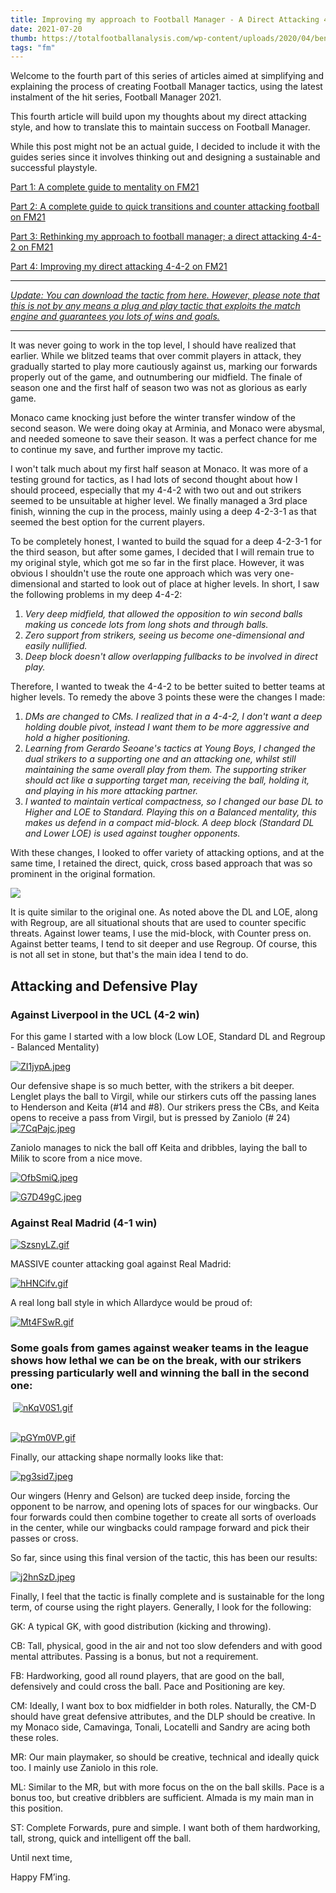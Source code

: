 ```yaml
---
title: Improving my approach to Football Manager - A Direct Attacking 4-4-2 | FM21
date: 2021-07-20
thumb: https://totalfootballanalysis.com/wp-content/uploads/2020/04/ben-crow-6.png
tags: "fm"
---
```

Welcome to the fourth part of this series of articles aimed at simplifying and explaining the process of creating Football Manager tactics, using the latest instalment of the hit series, Football Manager 2021.

This fourth article will build upon my thoughts about my direct attacking style, and how to translate this to maintain success on Football Manager.

While this post might not be an actual guide, I decided to include it with the guides series since it involves thinking out and designing a sustainable and successful playstyle.

[Part 1: A complete guide to mentality on FM21](/fm-2021-mentality-guide)

[Part 2: A complete guide to quick transitions and counter attacking football on FM21](/fm-2021-counter-attack-guide)

[Part 3: Rethinking my approach to football manager; a direct attacking 4-4-2 on FM21](/fm-2021-attacking-direct-442)

[Part 4: Improving my direct attacking 4-4-2 on FM21](/fm-2021-attacking-direct-442-improved)

---

*<u>[Update: You can download the tactic from here](/downloads/aattacking442ahmedmohd.comv2.fmf). However, please note that this is not by any means a plug and play tactic that exploits the match engine and guarantees you lots of wins and goals.</u>*

---

It was never going to work in the top level, I should have realized that earlier. While we blitzed teams that over commit players in attack, they gradually started to play more cautiously against us, marking our forwards properly out of the game, and outnumbering our midfield. The finale of season one and the first half of season two was not as glorious as early game.

Monaco came knocking just before the winter transfer window of the  second season. We were doing okay at Arminia, and Monaco were abysmal,  and needed someone to save their season. It was a perfect chance for me  to continue my save, and further improve my tactic.

I won't talk much about my first half season at Monaco. It was more of a testing ground for tactics, as I had lots of second thought about how I should proceed, especially that my 4-4-2 with two out and out strikers seemed to be unsuitable at higher level. We finally managed a 3rd place  finish, winning the cup in the process, mainly using a deep 4-2-3-1 as  that seemed the best option for the current players.

To be completely honest, I wanted to build the squad for a deep 4-2-3-1 for the third season, but after some games, I decided that I will  remain true to my original style, which got me so far in the first  place. However, it was obvious I shouldn't use the route one approach  which was very one-dimensional and started to look out of place at  higher levels. In short, I saw the following problems in my deep 4-4-2:

1. *Very deep midfield, that allowed the opposition to win second balls making us concede lots from long shots and through balls.* 	
2. *Zero support from strikers, seeing us become one-dimensional and easily nullified.* 	
3. *Deep block doesn't allow overlapping fullbacks to be involved in direct play.* 	

Therefore, I wanted to tweak the 4-4-2 to be better suited to better teams at higher levels. To remedy the above 3 points these were the changes I made:

1. *DMs are changed to CMs. I realized that in a 4-4-2, I don't want a  deep holding double pivot, instead I want them to be more aggressive and hold a higher positioning.* 	
2. *Learning from Gerardo Seoane's tactics at Young Boys, I changed the  dual strikers to a supporting one and an attacking one, whilst still maintaining the same overall play from them. The supporting striker should  act like a supporting target man, receiving the ball, holding it, and  playing in his more attacking partner.* 	
3. *I wanted to maintain vertical compactness, so I changed our base DL  to Higher and LOE to Standard. Playing this on a Balanced mentality, this makes us defend in a compact mid-block. A deep block (Standard DL  and Lower LOE) is used against tougher opponents.* 	

With these changes, I looked to offer variety of attacking options, and at the same time, I retained the direct, quick, cross based approach that was so prominent in the original formation.

![](https://i.imgur.com/jvy3iS6.jpeg)

It is quite similar to the original one. As noted above the DL and LOE, along with Regroup, are all situational shouts that are used to counter specific threats. Against lower teams, I use the mid-block, with  Counter press on. Against better teams, I tend to sit deeper and use  Regroup. Of course, this is not all set in stone, but that's the main  idea I tend to do.

## Attacking and Defensive Play

### Against Liverpool in the UCL (4-2 win)

For this game I started with a low block (Low LOE, Standard DL and Regroup - Balanced Mentality)

[![ZI1jypA.jpeg](https://i.imgur.com/ZI1jypA.jpeg)](https://i.imgur.com/ZI1jypA.jpeg)

Our defensive shape is so much better, with the strikers a bit deeper.  Lenglet plays the ball to Virgil, while our stirkers cuts off the  passing lanes to Henderson and Keita (#14 and #8). Our strikers press  the CBs, and Keita opens to receive a pass from Virgil, but is pressed  by Zaniolo (# 24)
[![7CqPajc.jpeg](https://i.imgur.com/7CqPajc.jpeg)](https://i.imgur.com/7CqPajc.jpeg)

Zaniolo manages to nick the ball off Keita and dribbles, laying the ball to Milik to score from a nice move.

[![OfbSmiQ.jpeg](https://i.imgur.com/OfbSmiQ.jpeg)](https://i.imgur.com/OfbSmiQ.jpeg)

[![G7D49gC.jpeg](https://i.imgur.com/G7D49gC.jpeg)](https://i.imgur.com/G7D49gC.jpeg)

### **Against Real Madrid (4-1 win)**

[![SzsnyLZ.gif](https://i.imgur.com/SzsnyLZ.gif)](https://i.imgur.com/SzsnyLZ.gif)

MASSIVE counter attacking goal against Real Madrid:

[![hHNCifv.gif](https://i.imgur.com/hHNCifv.gif)](https://i.imgur.com/hHNCifv.gif)

A real long ball style in which Allardyce would be proud of:

[![Mt4FSwR.gif](https://i.imgur.com/Mt4FSwR.gif)](https://i.imgur.com/Mt4FSwR.gif)

### Some goals from games against weaker teams in  the league shows how lethal we can be on the break, with our strikers  pressing particularly well and winning the ball in the second one:

​	[![nKqV0S1.gif](https://i.imgur.com/nKqV0S1.gif)](https://i.imgur.com/nKqV0S1.gif)

​	
[![pGYm0VP.gif](https://i.imgur.com/pGYm0VP.gif)](https://i.imgur.com/pGYm0VP.gif)

Finally, our attacking shape normally looks like that:

[![pg3sid7.jpeg](https://i.imgur.com/pg3sid7.jpeg)](https://i.imgur.com/pg3sid7.jpeg)

Our wingers (Henry and Gelson) are tucked deep inside, forcing the  opponent to be narrow, and opening lots of spaces for our wingbacks. Our four forwards could then combine together to create all sorts of  overloads in the center, while our wingbacks could rampage forward and  pick their passes or cross.

So far, since using this final version of the tactic, this has been our results:

[![j2hnSzD.jpeg](https://i.imgur.com/j2hnSzD.jpeg)](https://i.imgur.com/j2hnSzD.jpeg)

Finally, I feel that the tactic is finally complete and is sustainable for the long term, of course using the right players. Generally, I look for the following:

GK: A typical GK, with  good distribution (kicking and throwing).

CB: Tall, physical, good in the air and not too slow defenders and with good mental attributes. Passing is a bonus, but not a requirement.

FB: Hardworking, good all round players, that are good on the ball, defensively and could cross the ball. Pace and Positioning are key.

CM: Ideally, I want box to box midfielder in both roles. Naturally, the CM-D should have great defensive attributes, and the DLP should be creative. In my Monaco side, Camavinga, Tonali, Locatelli and Sandry are acing both these roles.

MR: Our main playmaker, so should be creative, technical and ideally quick too. I mainly use Zaniolo in this role.

ML: Similar to the MR, but with more focus on the on the ball skills. Pace is a bonus too, but creative dribblers are sufficient. Almada is my main man in this position.

ST: Complete Forwards, pure and simple. I want both of them hardworking, tall, strong, quick and intelligent off the ball.

Until next time, 

Happy FM’ing.
